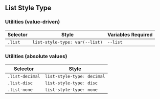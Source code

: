 ## List Style Type

### Utilities (value-driven)

| Selector | Style                          | Variables Required |
| -------- | ------------------------------ | ------------------ |
| `.list`  | `list-style-type: var(--list)` | `--list`           |

### Utilities (absolute values)

| Selector        | Style                      |
| --------------- | -------------------------- |
| `.list-decimal` | `list-style-type: decimal` |
| `.list-disc`    | `list-style-type: disc`    |
| `.list-none`    | `list-style-type: none`    |
